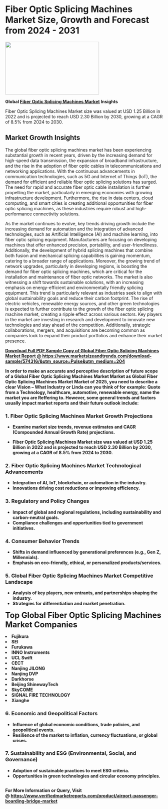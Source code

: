 <H1>Fiber Optic Splicing Machines Market Size, Growth and Forecast from 2024 - 2031</H1><img class="aligncenter size-medium wp-image-584254" src="https://thirdeyenews.in/wp-content/uploads/2024/09/Global-Market-Research-300x168.jpeg" alt="" width="300" height="168" /><p><strong>Global&nbsp;<a href="https://www.marketsizeandtrends.com/download-sample/574316/&amp;utm_source=Pulse&amp;utm_medium=204">Fiber Optic Splicing Machines Market</a> Insights</strong></p><p>Fiber Optic Splicing Machines Market size was valued at USD 1.25 Billion in 2022 and is projected to reach USD 2.30 Billion by 2030, growing at a CAGR of 8.5% from 2024 to 2030.</p><p><h2>Market Growth Insights</h2> <p>The global fiber optic splicing machines market has been experiencing substantial growth in recent years, driven by the increasing demand for high-speed data transmission, the expansion of broadband infrastructure, and the rise in the adoption of fiber optic cables in telecommunications and networking applications. With the continuous advancements in communication technologies, such as 5G and Internet of Things (IoT), the demand for efficient and reliable fiber optic splicing solutions has surged. The need for rapid and accurate fiber optic cable installation is further propelling the market, particularly in emerging economies with growing infrastructure development. Furthermore, the rise in data centers, cloud computing, and smart cities is creating additional opportunities for fiber optic splicing machines, as these industries require robust and high-performance connectivity solutions.</p> <p><strong><a href="#"></a></strong></p> <p>As the market continues to evolve, key trends driving growth include the increasing demand for automation and the integration of advanced technologies, such as Artificial Intelligence (AI) and machine learning, into fiber optic splicing equipment. Manufacturers are focusing on developing machines that offer enhanced precision, portability, and user-friendliness. Additionally, the development of hybrid splicing machines that combine both fusion and mechanical splicing capabilities is gaining momentum, catering to a broader range of applications. Moreover, the growing trend of network upgrades, particularly in developing regions, is boosting the demand for fiber optic splicing machines, which are critical for the installation and maintenance of fiber optic networks. The market is also witnessing a shift towards sustainable solutions, with an increasing emphasis on energy-efficient and environmentally friendly splicing equipment. This trend is particularly relevant as industries seek to align with global sustainability goals and reduce their carbon footprint. The rise of electric vehicles, renewable energy sources, and other green technologies is expected to further contribute to the growth of the fiber optic splicing machine market, creating a ripple effect across various sectors. Key players in the market are investing in research and development to innovate new technologies and stay ahead of the competition. Additionally, strategic collaborations, mergers, and acquisitions are becoming common as companies look to expand their product portfolios and enhance their market presence. <p><strong><a href="#"></p><p><span class=""><strong>Download Full PDF Sample Copy of Global Fiber Optic Splicing Machines Market Report</strong> @ <a href="https://www.marketsizeandtrends.com/download-sample/574316/&amp;utm_source=Pulse&amp;utm_medium=204" target="_blank">https://www.marketsizeandtrends.com/download-sample/574316/&amp;utm_source=Pulse&amp;utm_medium=204</a></span></p><p>In order to make an accurate and perceptive description of future scope of a Global&nbsp;Fiber Optic Splicing Machines Market Market as Global&nbsp;Fiber Optic Splicing Machines Market Market of 2025, you need to describe a clear Vision &ndash; What Industry or Linda can you think of for example: Quote from a Technology, healthcare, automotive, renewable energy, name the market you are Reffering to. However, some general trends and factors usually impact market reports and their future outlook include:</p><h3>1.&nbsp;<strong>Fiber Optic Splicing Machines Market Growth Projections</strong></h3><ul><li>Examine market size trends, revenue estimates and CAGR (Compounded Annual Growth Rate) projections.</li><li><p>Fiber Optic Splicing Machines Market size was valued at USD 1.25 Billion in 2022 and is projected to reach USD 2.30 Billion by 2030, growing at a CAGR of 8.5% from 2024 to 2030.</p></li></ul><h3>2.&nbsp;<strong>Fiber Optic Splicing Machines Market Technological Advancements</strong></h3><ul><li>Integration of AI, IoT, blockchain, or automation in the industry.</li><li>Innovations driving cost reductions or improving efficiency.</li></ul><h3>3.&nbsp;<strong>Regulatory and Policy Changes</strong></h3><ul><li>Impact of global and regional regulations, including sustainability and carbon-neutral goals.</li><li>Compliance challenges and opportunities tied to government initiatives.</li></ul><h3>4.&nbsp;<strong>Consumer Behavior Trends</strong></h3><ul><li>Shifts in demand influenced by generational preferences (e.g., Gen Z, Millennials).</li><li>Emphasis on eco-friendly, ethical, or personalized products/services.</li></ul><h3>5.&nbsp;<strong>Global Fiber Optic Splicing Machines Market Competitive Landscape</strong></h3><ul><li>Analysis of key players, new entrants, and partnerships shaping the industry.</li><li>Strategies for differentiation and market penetration.</li></ul><p data-pm-slice="1 1 []"><span style="color: inherit; font-family: inherit; font-size: 25px;">Top Global Fiber Optic Splicing Machines Market Companies</span></p><div class="" data-test-id=""><p><li>Fujikura</li><li> SEI</li><li> Furukawa</li><li> INNO Instruments</li><li> UCL Swift</li><li> CECT</li><li> Nanjing JILONG</li><li> Nanjing DVP</li><li> Darkhorse</li><li> Beijing ShinewayTech</li><li> SkyCOME</li><li> SIGNAL FIRE TECHNOLOGY</li><li> Xianghe</li></p></div><h3>6.&nbsp;<strong>Economic and Geopolitical Factors</strong></h3><ul><li>Influence of global economic conditions, trade policies, and geopolitical events.</li><li>Resilience of the market to inflation, currency fluctuations, or global crises.</li></ul><h3>7.&nbsp;<strong>Sustainability and ESG (Environmental, Social, and Governance)</strong></h3><ul><li>Adoption of sustainable practices to meet ESG criteria.</li><li>Opportunities in green technologies and circular economy principles.</li></ul><h2><strong style="font-size: 14px;">For More Information or Query, Visit @&nbsp;</strong><a style="background-color: #ffffff; font-size: 14px;" href="https://www.marketsizeandtrends.com/report/fiber-optic-splicing-machines-market/" target="_blank">https://www.verifiedmarketreports.com/product/airport-passenger-boarding-bridge-market</a></h2>

